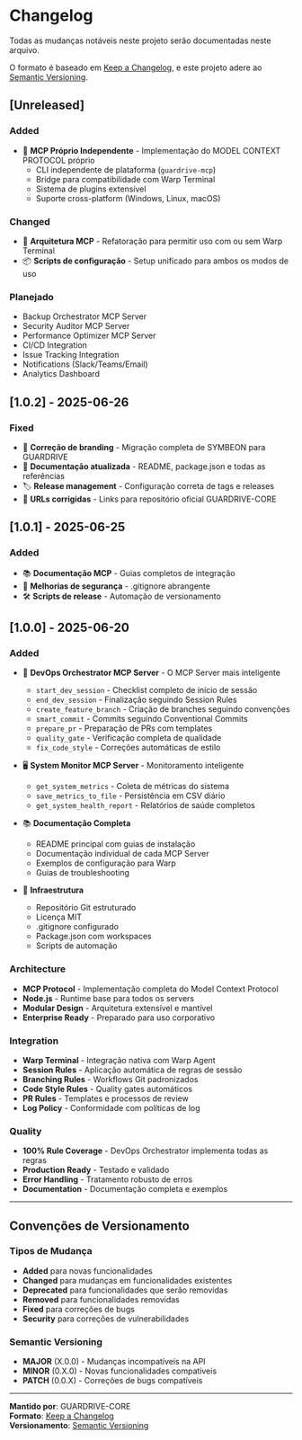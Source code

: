 # Changelog

Todas as mudanças notáveis neste projeto serão documentadas neste arquivo.

O formato é baseado em [Keep a Changelog](https://keepachangelog.com/en/1.0.0/),
e este projeto adere ao [Semantic Versioning](https://semver.org/spec/v2.0.0.html).

## [Unreleased]

### Added
- 🚀 **MCP Próprio Independente** - Implementação do MODEL CONTEXT PROTOCOL próprio
  - CLI independente de plataforma (`guardrive-mcp`)
  - Bridge para compatibilidade com Warp Terminal
  - Sistema de plugins extensível
  - Suporte cross-platform (Windows, Linux, macOS)

### Changed
- 🔄 **Arquitetura MCP** - Refatoração para permitir uso com ou sem Warp Terminal
- 📦 **Scripts de configuração** - Setup unificado para ambos os modos de uso

### Planejado
- Backup Orchestrator MCP Server
- Security Auditor MCP Server
- Performance Optimizer MCP Server
- CI/CD Integration
- Issue Tracking Integration
- Notifications (Slack/Teams/Email)
- Analytics Dashboard

## [1.0.2] - 2025-06-26

### Fixed
- 🔧 **Correção de branding** - Migração completa de SYMBEON para GUARDRIVE
- 📝 **Documentação atualizada** - README, package.json e todas as referências
- 🏷️ **Release management** - Configuração correta de tags e releases
- 🔗 **URLs corrigidas** - Links para repositório oficial GUARDRIVE-CORE

## [1.0.1] - 2025-06-25

### Added
- 📚 **Documentação MCP** - Guias completos de integração
- 🔐 **Melhorias de segurança** - .gitignore abrangente
- 🛠️ **Scripts de release** - Automação de versionamento

## [1.0.0] - 2025-06-20

### Added
- 🚀 **DevOps Orchestrator MCP Server** - O MCP Server mais inteligente
  - `start_dev_session` - Checklist completo de início de sessão
  - `end_dev_session` - Finalização seguindo Session Rules
  - `create_feature_branch` - Criação de branches seguindo convenções
  - `smart_commit` - Commits seguindo Conventional Commits
  - `prepare_pr` - Preparação de PRs com templates
  - `quality_gate` - Verificação completa de qualidade
  - `fix_code_style` - Correções automáticas de estilo

- 🖥️ **System Monitor MCP Server** - Monitoramento inteligente
  - `get_system_metrics` - Coleta de métricas do sistema
  - `save_metrics_to_file` - Persistência em CSV diário
  - `get_system_health_report` - Relatórios de saúde completos

- 📚 **Documentação Completa**
  - README principal com guias de instalação
  - Documentação individual de cada MCP Server
  - Exemplos de configuração para Warp
  - Guias de troubleshooting

- 🔧 **Infraestrutura**
  - Repositório Git estruturado
  - Licença MIT
  - .gitignore configurado
  - Package.json com workspaces
  - Scripts de automação

### Architecture
- **MCP Protocol** - Implementação completa do Model Context Protocol
- **Node.js** - Runtime base para todos os servers
- **Modular Design** - Arquitetura extensível e mantível
- **Enterprise Ready** - Preparado para uso corporativo

### Integration
- **Warp Terminal** - Integração nativa com Warp Agent
- **Session Rules** - Aplicação automática de regras de sessão
- **Branching Rules** - Workflows Git padronizados
- **Code Style Rules** - Quality gates automáticos
- **PR Rules** - Templates e processos de review
- **Log Policy** - Conformidade com políticas de log

### Quality
- **100% Rule Coverage** - DevOps Orchestrator implementa todas as regras
- **Production Ready** - Testado e validado
- **Error Handling** - Tratamento robusto de erros
- **Documentation** - Documentação completa e exemplos

---

## Convenções de Versionamento

### Tipos de Mudança
- **Added** para novas funcionalidades
- **Changed** para mudanças em funcionalidades existentes
- **Deprecated** para funcionalidades que serão removidas
- **Removed** para funcionalidades removidas
- **Fixed** para correções de bugs
- **Security** para correções de vulnerabilidades

### Semantic Versioning
- **MAJOR** (X.0.0) - Mudanças incompatíveis na API
- **MINOR** (0.X.0) - Novas funcionalidades compatíveis
- **PATCH** (0.0.X) - Correções de bugs compatíveis

---

**Mantido por**: GUARDRIVE-CORE  
**Formato**: [Keep a Changelog](https://keepachangelog.com/)  
**Versionamento**: [Semantic Versioning](https://semver.org/)

